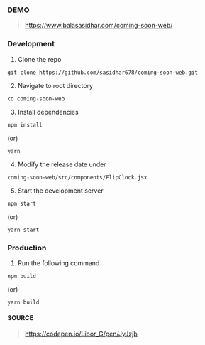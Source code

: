 ### DEMO
> https://www.balasasidhar.com/coming-soon-web/

### Development
1. Clone the repo
```
git clone https://github.com/sasidhar678/coming-soon-web.git
```
2. Navigate to root directory
```
cd coming-soon-web
```
3. Install dependencies
```
npm install 
```
(or)
```
yarn
```
4. Modify the release date under
```
coming-soon-web/src/components/FlipClock.jsx
```
5. Start the development server
```
npm start
```
(or)
```
yarn start
```

### Production
1. Run the following command
```
npm build
```
(or)
```
yarn build
```

#### SOURCE
> https://codepen.io/Libor_G/pen/JyJzjb
